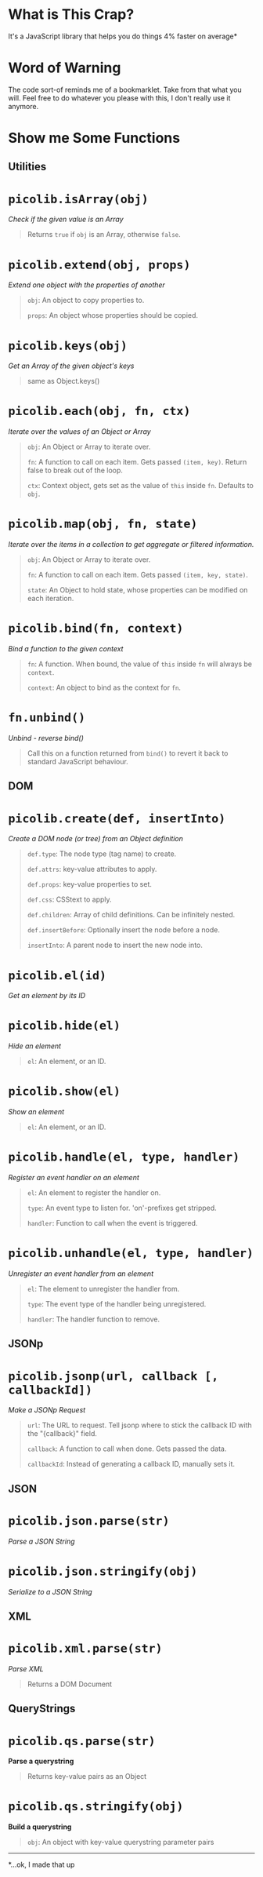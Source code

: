 What is This Crap?
==================
It's a JavaScript library that helps you do things 4% faster on average*

Word of Warning
===============
The code sort-of reminds me of a bookmarklet. Take from that what you will.
Feel free to do whatever you please with this, I don't really use it anymore.

Show me Some Functions
======================

Utilities
---------

# `picolib.isArray(obj)`
*Check if the given value is an Array*
> Returns `true` if `obj` is an Array, otherwise `false`.


# `picolib.extend(obj, props)`
*Extend one object with the properties of another*
> `obj`: An object to copy properties to.
>
> `props`: An object whose properties should be copied.


# `picolib.keys(obj)`
*Get an Array of the given object's keys*
> same as Object.keys()


# `picolib.each(obj, fn, ctx)`
*Iterate over the values of an Object or Array*
> `obj`: An Object or Array to iterate over.
> 
> `fn`: A function to call on each item. Gets passed `(item, key)`. Return false to break out of the loop.
> 
> `ctx`: Context object, gets set as the value of `this` inside `fn`. Defaults to `obj`.


# `picolib.map(obj, fn, state)`
*Iterate over the items in a collection to get aggregate or filtered information.*
>
> `obj`: An Object or Array to iterate over.
>
> `fn`: A function to call on each item. Gets passed `(item, key, state)`.
>
> `state`: An Object to hold state, whose properties can be modified on each iteration.

# `picolib.bind(fn, context)`
*Bind a function to the given context*
> `fn`: A function. When bound, the value of `this` inside `fn` will always be `context`.
>
> `context`: An object to bind as the context for `fn`.

# `fn.unbind()`
*Unbind - reverse bind()*
> Call this on a function returned from `bind()` to revert it back to standard JavaScript behaviour.


DOM
---

# `picolib.create(def, insertInto)`
*Create a DOM node (or tree) from an Object definition*
> `def.type`: The node type (tag name) to create.
>
> `def.attrs`: key-value attributes to apply.
>
> `def.props`: key-value properties to set.
>
> `def.css`: CSStext to apply.
>
> `def.children`: Array of child definitions. Can be infinitely nested.
>
> `def.insertBefore`: Optionally insert the node before a node.
>
> `insertInto`: A parent node to insert the new node into.

# `picolib.el(id)`
*Get an element by its ID*

# `picolib.hide(el)`
*Hide an element*
> `el`: An element, or an ID.

# `picolib.show(el)`
*Show an element*
> `el`: An element, or an ID.

# `picolib.handle(el, type, handler)`
*Register an event handler on an element*
> `el`: An element to register the handler on.
>
> `type`: An event type to listen for. 'on'-prefixes get stripped.
>
> `handler`: Function to call when the event is triggered.

# `picolib.unhandle(el, type, handler)`
*Unregister an event handler from an element*
> `el`: The element to unregister the handler from.
>
> `type`: The event type of the handler being unregistered.
>
> `handler`: The handler function to remove.



JSONp
-----
# `picolib.jsonp(url, callback [, callbackId])`
*Make a JSONp Request*
> `url`: The URL to request. Tell jsonp where to stick the callback ID with the "{callback}" field.
>
> `callback`: A function to call when done. Gets passed the data.
>
> `callbackId`: Instead of generating a callback ID, manually sets it.


JSON
----
# `picolib.json.parse(str)`
*Parse a JSON String*

# `picolib.json.stringify(obj)`
*Serialize to a JSON String*


XML
---
# `picolib.xml.parse(str)`
*Parse XML*
> Returns a DOM Document


QueryStrings
------------
# `picolib.qs.parse(str)`
**Parse a querystring**
> Returns key-value pairs as an Object

# `picolib.qs.stringify(obj)`
**Build a querystring**
> `obj`: An object with key-value querystring parameter pairs

----

*...ok, I made that up

